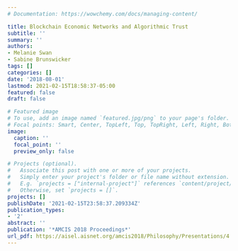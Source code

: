 ```yaml
---
# Documentation: https://wowchemy.com/docs/managing-content/

title: Blockchain Economic Networks and Algorithmic Trust
subtitle: ''
summary: ''
authors:
- Melanie Swan
- Sabine Brunswicker
tags: []
categories: []
date: '2018-08-01'
lastmod: 2021-02-15T18:58:37-05:00
featured: false
draft: false

# Featured image
# To use, add an image named `featured.jpg/png` to your page's folder.
# Focal points: Smart, Center, TopLeft, Top, TopRight, Left, Right, BottomLeft, Bottom, BottomRight.
image:
  caption: ''
  focal_point: ''
  preview_only: false

# Projects (optional).
#   Associate this post with one or more of your projects.
#   Simply enter your project's folder or file name without extension.
#   E.g. `projects = ["internal-project"]` references `content/project/deep-learning/index.md`.
#   Otherwise, set `projects = []`.
projects: []
publishDate: '2021-02-15T23:58:37.209334Z'
publication_types:
- '2'
abstract: ''
publication: '*AMCIS 2018 Proceedings*'
url_pdf: https://aisel.aisnet.org/amcis2018/Philosophy/Presentations/4
---
```

